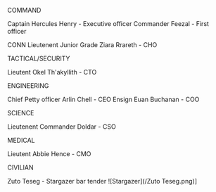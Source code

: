 COMMAND

Captain Hercules Henry - Executive officer
Commander Feezal - First officer

CONN
Lieutenent Junior Grade Ziara Rrareth - CHO


TACTICAL/SECURITY

Lieutent Okel Th'akyllith - CTO


ENGINEERING

Chief Petty officer Arlin Chell - CEO
Ensign Euan Buchanan - COO


SCIENCE

Lieutenent Commander Doldar - CSO


MEDICAL

Lieutent Abbie Hence - CMO

CIVILIAN

Zuto Teseg - Stargazer bar tender
![Stargazer](/Zuto Teseg.png)]
